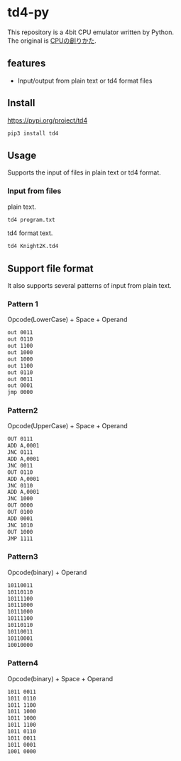 # td4-py

This repository is a 4bit CPU emulator written by Python.  
The original is [CPUの創りかた](https://book.mynavi.jp/ec/products/detail/id=22065).  

## features

- Input/output from plain text or td4 format files

## Install

<https://pypi.org/project/td4>  

```sh
pip3 install td4
```

## Usage

Supports the input of files in plain text or td4 format.  

### Input from files  

plain text.  

```sh
td4 program.txt
```

td4 format text.  

```sh
td4 Knight2K.td4
```

## Support file format

It also supports several patterns of input from plain text.  

### Pattern 1

Opcode(LowerCase) + Space + Operand  

```txt
out 0011
out 0110
out 1100
out 1000
out 1000
out 1100
out 0110
out 0011
out 0001
jmp 0000
```

### Pattern2

Opcode(UpperCase) + Space + Operand  

```txt
OUT 0111
ADD A,0001
JNC 0111
ADD A,0001
JNC 0011
OUT 0110
ADD A,0001
JNC 0110
ADD A,0001
JNC 1000
OUT 0000
OUT 0100
ADD 0001
JNC 1010
OUT 1000
JMP 1111
```

### Pattern3

Opcode(binary) + Operand  

```txt
10110011
10110110
10111100
10111000
10111000
10111100
10110110
10110011
10110001
10010000
```

### Pattern4

Opcode(binary) + Space + Operand  

```txt
1011 0011
1011 0110
1011 1100
1011 1000
1011 1000
1011 1100
1011 0110
1011 0011
1011 0001
1001 0000
```
